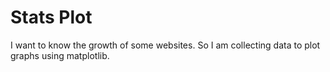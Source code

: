 Stats Plot
=======================
I want to know the growth of some websites. So I am collecting data to plot graphs using matplotlib.